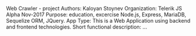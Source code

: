 Web Crawler -  project
Authors: Kaloyan Stoynev
Organization: Telerik JS Alpha Nov-2017
Purpose: education, excercise Node.js, Express, MariaDB, Sequelize ORM, JQuery.
App Type: This is a Web Application using backend and frontend technologies.
Short functional description: ...
